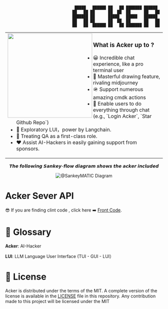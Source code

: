 ```shell
                               █████   ██████ ██   ██ ███████ ██████  
                              ██   ██ ██      ██  ██  ██      ██   ██ 
                              ███████ ██      █████   █████   ██████  
                              ██   ██ ██      ██  ██  ██      ██   ██ 
                              ██   ██  ██████ ██   ██ ███████ ██   ██ 
```



<p id="banner" align="center">

<table>
<tr>
<td>
<a href="#banner">
  <img align="left" src="https://github.com/ConnectAI-E/acker/assets/50035229/a00b3fa8-881a-4221-820d-4784d98a421e" height='270px'"/>
</a>
<h3><b>What is Acker up to ?</b></h3>
<ul>
    <li>😀 Incredible chat experience, like a pro terminal user</li>
    <li>🔫 Masterful drawing feature, rivaling midjourney</li>
    <li>🪖 Support numerous amazing cmdk actions</li>
    <li>🤞 Enable users to do everything through chat (e.g., `Login Acker`, `Star Github Repo`)</li>
    <li>🥁 Exploratory LUI，power by Langchain.</li>
    <li>🥡 Treating QA as a first-class role.</li>
    <li>❤️ Assist AI-Hackers in easily gaining support from sponsors.</li>
</ul>
<img width="1000" height="0">
</td>
</tr>
</table>
</p>


<p align="center">
  𝙏𝙝𝙚 𝙛𝙤𝙡𝙡𝙤𝙬𝙞𝙣𝙜 𝙎𝙖𝙣𝙠𝙚𝙮-𝙛𝙡𝙤𝙬 𝙙𝙞𝙖𝙜𝙧𝙖𝙢 𝙨𝙝𝙤𝙬𝙨 𝙩𝙝𝙚 𝙖𝙘𝙠𝙚𝙧 𝙞𝙣𝙘𝙡𝙪𝙙𝙚𝙙 
</p>


<p align="center">
  <img src="https://github.com/ConnectAI-E/Acker/assets/50035229/98c8f182-dc2f-4f4e-8352-1639c27fdd23" alt="@SankeyMATIC Diagram" />
</p>


# Acker Sever API
😎 If you are finding clint code , click here ➡️ [Front Code](https://github.com/ConnectAI-E/Acker).


# 🥷 Glossary

**Acker**: AI-Hacker

**LUI**: LLM Language User Interface (TUI - GUI - LUI）

# 📜 License

Acker is distributed under the terms of the MIT.
A complete version of the license is available in the [LICENSE](LICENSE) file in
this repository. Any contribution made to this project will be licensed under
the MIT
